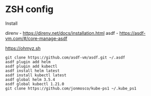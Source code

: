 # ZSH config

Install

direnv - https://direnv.net/docs/installation.html
asdf - https://asdf-vm.com/#/core-manage-asdf

https://ohmyz.sh

```
git clone https://github.com/asdf-vm/asdf.git ~/.asdf
asdf plugin add helm
asdf plugin add kubectl
asdf install helm latest
asdf install kubectl latest
asdf global helm 3.5.4 
asdf global kubectl 1.21.0
git clone https://github.com/jonmosco/kube-ps1 ~/.kube_ps1
```
